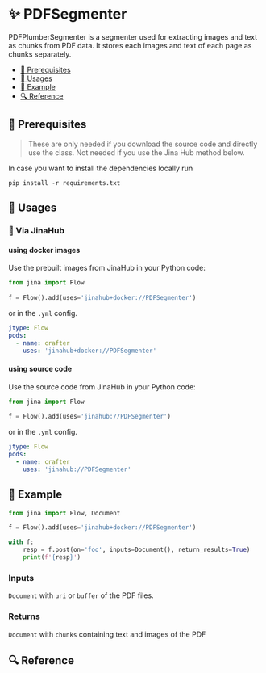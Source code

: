 # ✨  PDFSegmenter

PDFPlumberSegmenter is a segmenter used for extracting images and text as chunks from PDF data. It stores each images and text of each page as chunks separately.

- [🌱 Prerequisites](#-prerequisites)
- [🚀 Usages](#-usages)
- [🎉️ Example](#-example)
- [🔍️ Reference](#-reference)

## 🌱 Prerequisites

> These are only needed if you download the source code and directly use the class. Not needed if you use the Jina Hub method below.

In case you want to install the dependencies locally run 
```
pip install -r requirements.txt
```

## 🚀 Usages

### 🚚 Via JinaHub

#### using docker images
Use the prebuilt images from JinaHub in your Python code: 

```python
from jina import Flow
	
f = Flow().add(uses='jinahub+docker://PDFSegmenter')
```

or in the `.yml` config.
	
```yaml
jtype: Flow
pods:
  - name: crafter
    uses: 'jinahub+docker://PDFSegmenter'
```

#### using source code
Use the source code from JinaHub in your Python code:

```python
from jina import Flow
	
f = Flow().add(uses='jinahub://PDFSegmenter')
```

or in the `.yml` config.

```yaml
jtype: Flow
pods:
  - name: crafter
    uses: 'jinahub://PDFSegmenter'
```

## 🎉️ Example 


```python
from jina import Flow, Document

f = Flow().add(uses='jinahub+docker://PDFSegmenter')

with f:
    resp = f.post(on='foo', inputs=Document(), return_results=True)
	print(f'{resp}')
```

### Inputs 

`Document` with `uri` or `buffer` of the PDF files. 

### Returns

`Document` with `chunks` containing text and images of the PDF

## 🔍️ Reference
